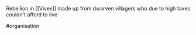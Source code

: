 Rebellion in [[Vivex]] made up from dwarven villagers who due to high taxes couldn't afford to live

#organisation 